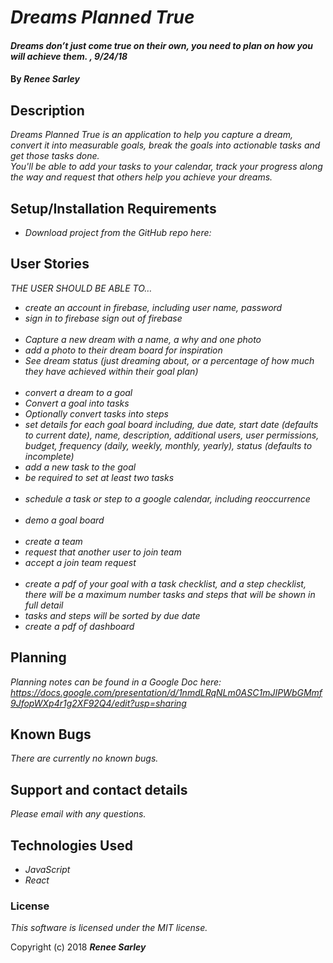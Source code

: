 # _Dreams Planned True_

#### _Dreams don’t just come true on their own, you need to plan on how you will achieve them. , 9/24/18_

#### By _**Renee Sarley**_

## Description

_Dreams Planned True is an application to help you capture a dream, convert it into measurable goals, break the goals into actionable tasks and get those tasks done._
<br>
_You'll be able to add your tasks to your calendar, track your progress along the way and request that others help you achieve your dreams._

## Setup/Installation Requirements

* _Download project from the GitHub repo here:_

## User Stories
_THE USER SHOULD BE ABLE TO…_

* _create an account in firebase, including user name, password_
* _sign in to firebase_
_sign out of firebase_
<br><br>
* _Capture a new dream with a name, a why and one photo_
* _add a photo to their dream board for inspiration_
* _See dream status (just dreaming about, or a percentage of how much they have achieved within their goal plan)_
<br><br>
* _convert a dream to a goal_  
* _Convert a goal into tasks_
* _Optionally convert tasks into steps_
* _set details for each goal board including, due date, start date (defaults to current date), name, description, additional users, user permissions, budget, frequency (daily, weekly, monthly, yearly), status (defaults to incomplete)_
* _add a new task to the goal_
* _be required to set at least two tasks_
<br><br>
* _schedule a task or step to a google calendar, including reoccurrence_
<br><br>
* _demo a goal board_
<br><br>
* _create a team_
* _request that another user to join team_
* _accept a join team request_
<br><br>
* _create a pdf of your goal with a task checklist, and a step checklist, there will be a maximum number tasks and steps that will be shown in full detail_
* _tasks and steps will be sorted by due date_
* _create a pdf of dashboard_

## Planning

_Planning notes can be found in a Google Doc here: https://docs.google.com/presentation/d/1nmdLRqNLm0ASC1mJIPWbGMmf9JfopWXp4r1g2XF92Q4/edit?usp=sharing_

## Known Bugs

_There are currently no known bugs._

## Support and contact details

_Please email with any questions._

## Technologies Used

* _JavaScript_
* _React_

### License

*This software is licensed under the MIT license.*

Copyright (c) 2018 **_Renee Sarley_**
